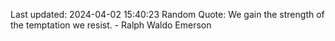 Last updated: 2024-04-02 15:40:23
Random Quote: We gain the strength of the temptation we resist. - Ralph Waldo Emerson